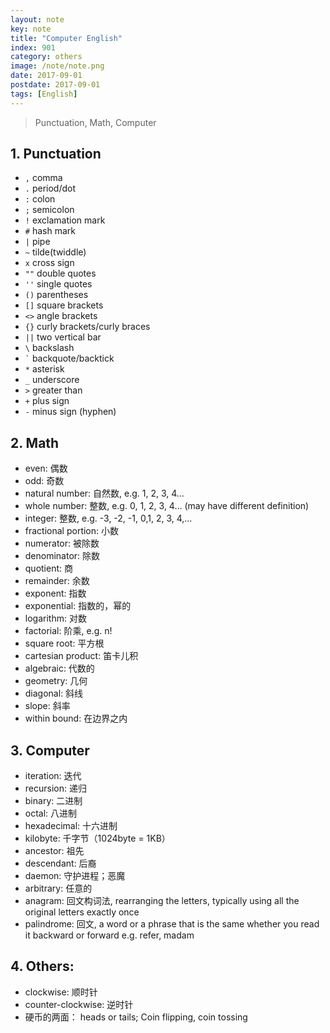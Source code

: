 ```yaml
---
layout: note
key: note
title: "Computer English"
index: 901
category: others
image: /note/note.png
date: 2017-09-01
postdate: 2017-09-01
tags: [English]
---
```


> Punctuation, Math, Computer

## 1. Punctuation
* `,` comma
* `.` period/dot
* `:` colon
* `;` semicolon
* `!` exclamation mark
* `#` hash mark
* `|` pipe
* `~` tilde(twiddle)
* `x` cross sign
* `""` double quotes
* `''` single quotes
* `()` parentheses
* `[]` square brackets
* `<>` angle brackets
* `{}` curly brackets/curly braces
* `||` two vertical bar
* `\` backslash
* `` ` `` backquote/backtick
* `*` asterisk
* `_` underscore
* `>` greater than
* `+` plus sign
* `-` minus sign (hyphen)

## 2. Math
* even: 偶数
* odd: 奇数
* natural number: 自然数, e.g. 1, 2, 3, 4…
* whole number: 整数, e.g. 0, 1, 2, 3, 4… (may have different definition)
* integer: 整数, e.g. -3, -2, -1, 0,1, 2, 3, 4,…
* fractional portion: 小数
* numerator: 被除数
* denominator: 除数
* quotient: 商
* remainder: 余数
* exponent: 指数
* exponential: 指数的，幂的
* logarithm: 对数
* factorial: 阶乘, e.g. n!
* square root: 平方根
* cartesian product: 笛卡儿积
* algebraic: 代数的
* geometry: 几何
* diagonal: 斜线
* slope: 斜率
* within bound: 在边界之内

## 3. Computer
* iteration: 迭代
* recursion: 递归
* binary: 二进制
* octal: 八进制
* hexadecimal: 十六进制
* kilobyte: 千字节（1024byte = 1KB）
* ancestor: 祖先
* descendant: 后裔
* daemon: 守护进程；恶魔
* arbitrary: 任意的
* anagram: 回文构词法, rearranging the letters, typically using all the original letters exactly once
* palindrome: 回文, a word or a phrase that is the same whether you read it backward or forward e.g. refer, madam

## 4. Others:
* clockwise: 顺时针
* counter-clockwise: 逆时针
* 硬币的两面： heads or tails; Coin flipping, coin tossing
